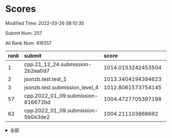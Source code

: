 # Scores

Modified Time: 2022-03-26 08:10:35

Submit Num: 207

All Rank Num: 419357

| rank |               submit               |       score        |       sigma        | pk_num |
| :--- | :--------------------------------- | :----------------- | :----------------- | :----- |
| 1    | cpp.21_12_24.submission-2b2ea0d7   | 1014.0153242453504 | 0.8222950809953865 | 8104   |
| 2    | jsonzb.test.test_1                 | 1013.3404194394623 | 0.8597682358376252 | 8110   |
| 3    | jsonzb.test.submission_level_4     | 1012.8061573754145 | 0.8066458425823694 | 8099   |
| 57   | cpp.2022_01_09.submission-816672bd | 1004.4727705397198 | 0.7151054960684012 | 8104   |
| 62   | cpp.2022_01_09.submission-5b0e3de2 | 1004.211103866692  | 0.7219645148667581 | 8106   |


<details>
<summary>全部</summary>

| rank |                 submit                 |       score        |       sigma        | pk_num |
| :--- | :------------------------------------- | :----------------- | :----------------- | :----- |
| 1    | cpp.21_12_24.submission-2b2ea0d7       | 1014.0153242453504 | 0.8222950809953865 | 8104   |
| 2    | jsonzb.test.test_1                     | 1013.3404194394623 | 0.8597682358376252 | 8110   |
| 3    | jsonzb.test.submission_level_4         | 1012.8061573754145 | 0.8066458425823694 | 8099   |
| 4    | gobigger.level_3.submission_level_3_25 | 1012.6975522069272 | 0.8051755710148785 | 8107   |
| 5    | gobigger.level_3.submission_level_3_8  | 1011.2813133614036 | 0.7688009110259455 | 8106   |
| 6    | gobigger.level_3.submission_level_3_11 | 1010.9246960159853 | 0.7704262920174119 | 8110   |
| 7    | gobigger.level_3.submission_level_3_27 | 1010.888655319499  | 0.7618658504464534 | 8104   |
| 8    | gobigger.level_3.submission_level_3_26 | 1010.8687122826732 | 0.7913485282876549 | 8098   |
| 9    | gobigger.level_3.submission_level_3_48 | 1010.8502807235875 | 0.7693444964938962 | 8106   |
| 10   | gobigger.level_3.submission_level_3_32 | 1010.8078938875472 | 0.7700561601808551 | 8102   |
| 11   | gobigger.level_3.submission_level_3_30 | 1010.8035632966524 | 0.8048608942444057 | 8104   |
| 12   | gobigger.level_3.submission_level_3_49 | 1010.6619637915732 | 0.749331935143736  | 8105   |
| 13   | gobigger.level_3.submission_level_3_1  | 1010.6516010522146 | 0.7724036569227017 | 8102   |
| 14   | gobigger.level_3.submission_level_3_12 | 1010.6417195744705 | 0.7741184412830949 | 8100   |
| 15   | gobigger.level_3.submission_level_3_14 | 1010.6280801324476 | 0.7960496787181218 | 8102   |
| 16   | gobigger.level_3.submission_level_3_7  | 1010.536851908399  | 0.7684939584770841 | 8103   |
| 17   | gobigger.level_3.submission_level_3_45 | 1010.5180514555664 | 0.763672955774332  | 8103   |
| 18   | gobigger.level_3.submission_level_3_16 | 1010.476671197491  | 0.7565176052195369 | 8100   |
| 19   | gobigger.level_3.submission_level_3_36 | 1010.4513839089855 | 0.7639216044213053 | 8107   |
| 20   | gobigger.level_3.submission_level_3_3  | 1010.4399760821216 | 0.764518471017267  | 8104   |
| 21   | gobigger.level_3.submission_level_3_42 | 1010.4205962943605 | 0.7910325267594679 | 8104   |
| 22   | gobigger.level_3.submission_level_3_22 | 1010.2990084280834 | 0.7585725359682077 | 8107   |
| 23   | gobigger.level_3.submission_level_3_13 | 1010.2908150265329 | 0.7801598171853465 | 8110   |
| 24   | gobigger.level_3.submission_level_3_38 | 1010.2234961075267 | 0.7707050378525104 | 8107   |
| 25   | gobigger.level_3.submission_level_3_29 | 1010.2097394008522 | 0.7762718159238431 | 8106   |
| 26   | gobigger.level_3.submission_level_3_19 | 1010.1861518966706 | 0.7688823336758929 | 8104   |
| 27   | gobigger.level_3.submission_level_3_18 | 1010.1703792778269 | 0.780676038576685  | 8102   |
| 28   | gobigger.level_3.submission_level_3_4  | 1010.124962441006  | 0.754646299049074  | 8102   |
| 29   | gobigger.level_3.submission_level_3_44 | 1010.1208641611578 | 0.7785482196151325 | 8102   |
| 30   | gobigger.level_3.submission_level_3_2  | 1010.0931607938343 | 0.7642881207867038 | 8101   |
| 31   | gobigger.level_3.submission_level_3_24 | 1010.0315696922312 | 0.7731520979335618 | 8100   |
| 32   | gobigger.level_3.submission_level_3_15 | 1010.0237110529953 | 0.7654475539348496 | 8105   |
| 33   | gobigger.level_3.submission_level_3_33 | 1009.9429340528636 | 0.7495729606595282 | 8108   |
| 34   | gobigger.level_3.submission_level_3_20 | 1009.9239630171323 | 0.7428737973821262 | 8099   |
| 35   | gobigger.level_3.submission_level_3_41 | 1009.9215088469931 | 0.7610000792396556 | 8102   |
| 36   | gobigger.level_3.submission_level_3_40 | 1009.867411940566  | 0.7347260464356894 | 8103   |
| 37   | gobigger.level_3.submission_level_3_47 | 1009.8261623542122 | 0.7545859869834917 | 8102   |
| 38   | gobigger.level_3.submission_level_3_31 | 1009.7869353744222 | 0.7440167053675473 | 8108   |
| 39   | gobigger.level_3.submission_level_3_0  | 1009.7188340128856 | 0.7440867814606187 | 8102   |
| 40   | gobigger.level_3.submission_level_3_17 | 1009.7126939131709 | 0.7479618656907475 | 8105   |
| 41   | gobigger.level_3.submission_level_3_43 | 1009.5727753639532 | 0.7484793700406499 | 8106   |
| 42   | gobigger.level_3.submission_level_3_39 | 1009.5231617720667 | 0.7608110016296823 | 8108   |
| 43   | gobigger.level_3.submission_level_3_9  | 1009.4379182197454 | 0.7486461174265742 | 8102   |
| 44   | gobigger.level_3.submission_level_3_28 | 1009.3684016873084 | 0.7613613338125517 | 8108   |
| 45   | gobigger.level_3.submission_level_3_46 | 1009.3166350356227 | 0.7359004079306817 | 8100   |
| 46   | gobigger.level_3.submission_level_3_35 | 1009.1807550649283 | 0.7370061395208986 | 8110   |
| 47   | gobigger.level_3.submission_level_3_10 | 1009.1806423061715 | 0.74552823608945   | 8101   |
| 48   | gobigger.level_3.submission_level_3_34 | 1009.0262367337738 | 0.7465550471988104 | 8102   |
| 49   | gobigger.level_3.submission_level_3_37 | 1008.7074735909302 | 0.7488782136436427 | 8108   |
| 50   | gobigger.level_3.submission_level_3_5  | 1008.7014671511693 | 0.7427772925861621 | 8104   |
| 51   | gobigger.level_3.submission_level_3_23 | 1008.6649178686511 | 0.7345252585020627 | 8105   |
| 52   | gobigger.level_3.submission_level_3_6  | 1008.5812219697276 | 0.7523870659875187 | 8105   |
| 53   | gobigger.level_3.submission_level_3_21 | 1008.4663224407124 | 0.746368137629973  | 8106   |
| 54   | gobigger.level_1.submission_level_1_34 | 1005.1474826319296 | 0.7195930665998281 | 8101   |
| 55   | gobigger.level_1.submission_level_1_26 | 1004.9438586438101 | 0.726451504724123  | 8101   |
| 56   | gobigger.level_1.submission_level_1_16 | 1004.595518588162  | 0.7167672495082283 | 8107   |
| 57   | cpp.2022_01_09.submission-816672bd     | 1004.4727705397198 | 0.7151054960684012 | 8104   |
| 58   | gobigger.level_1.submission_level_1_13 | 1004.4237936976199 | 0.7250607294323714 | 8109   |
| 59   | gobigger.level_1.submission_level_1_2  | 1004.2931269526321 | 0.7216526845585333 | 8107   |
| 60   | gobigger.level_1.submission_level_1_18 | 1004.2753319124434 | 0.7138798901826248 | 8100   |
| 61   | gobigger.level_1.submission_level_1_7  | 1004.2608628861758 | 0.7265123456708625 | 8107   |
| 62   | cpp.2022_01_09.submission-5b0e3de2     | 1004.211103866692  | 0.7219645148667581 | 8106   |
| 63   | gobigger.level_1.submission_level_1_37 | 1004.1473151217331 | 0.7178414642413147 | 8105   |
| 64   | gobigger.level_1.submission_level_1_5  | 1004.0035057873819 | 0.7253292905580087 | 8102   |
| 65   | gobigger.level_1.submission_level_1_29 | 1003.8923220470128 | 0.7192985529305452 | 8096   |
| 66   | gobigger.level_1.submission_level_1_30 | 1003.7698171713283 | 0.7322634671583207 | 8100   |
| 67   | gobigger.level_1.submission_level_1_14 | 1003.7361904314915 | 0.7225602256142624 | 8107   |
| 68   | gobigger.level_1.submission_level_1_15 | 1003.5798968758303 | 0.7314316218620789 | 8102   |
| 69   | gobigger.level_1.submission_level_1_1  | 1003.5586701703263 | 0.7141895689507916 | 8099   |
| 70   | gobigger.level_1.submission_level_1_3  | 1003.4421506338649 | 0.7107637444734582 | 8104   |
| 71   | gobigger.level_1.submission_level_1_33 | 1003.4412870744906 | 0.7222537999674385 | 8098   |
| 72   | gobigger.level_1.submission_level_1_39 | 1003.3843153625852 | 0.7142551753172388 | 8107   |
| 73   | gobigger.level_1.submission_level_1_42 | 1003.356257947364  | 0.7127108008471553 | 8099   |
| 74   | gobigger.level_1.submission_level_1_27 | 1003.3529784917071 | 0.7127476723712626 | 8104   |
| 75   | gobigger.level_1.submission_level_1_48 | 1003.2662923733484 | 0.7191805588467283 | 8106   |
| 76   | gobigger.level_1.submission_level_1_28 | 1003.2591162671448 | 0.707854453212052  | 8100   |
| 77   | gobigger.level_1.submission_level_1_4  | 1003.237618033718  | 0.7104419074266969 | 8099   |
| 78   | gobigger.level_1.submission_level_1_6  | 1003.2302556494964 | 0.7148566767696943 | 8109   |
| 79   | gobigger.level_1.submission_level_1_8  | 1003.1948400451406 | 0.7154508287705993 | 8102   |
| 80   | gobigger.level_1.submission_level_1_20 | 1003.1716279730246 | 0.7237821667162573 | 8104   |
| 81   | gobigger.level_1.submission_level_1_19 | 1003.1691105391106 | 0.7174830769237932 | 8102   |
| 82   | gobigger.level_1.submission_level_1_47 | 1003.1487794613518 | 0.7020443054908965 | 8101   |
| 83   | gobigger.level_1.submission_level_1_36 | 1003.1284459592395 | 0.7198577477977625 | 8105   |
| 84   | gobigger.level_1.submission_level_1_35 | 1003.1103621960636 | 0.7187122508086032 | 8103   |
| 85   | gobigger.level_1.submission_level_1_41 | 1003.0926265450456 | 0.7049360153412695 | 8108   |
| 86   | gobigger.level_1.submission_level_1_9  | 1003.0832939258166 | 0.7178592371041428 | 8105   |
| 87   | gobigger.level_1.submission_level_1_17 | 1002.9905544572134 | 0.7109683714660057 | 8106   |
| 88   | gobigger.level_1.submission_level_1_22 | 1002.9785279596218 | 0.7271499841062269 | 8103   |
| 89   | gobigger.level_1.submission_level_1_24 | 1002.9165501549577 | 0.7117324009815257 | 8108   |
| 90   | gobigger.level_1.submission_level_1_12 | 1002.9150638962262 | 0.7100434667489655 | 8107   |
| 91   | gobigger.level_1.submission_level_1_49 | 1002.8923690924087 | 0.7171859146439086 | 8106   |
| 92   | gobigger.level_1.submission_level_1_25 | 1002.8055043353824 | 0.711438463120523  | 8103   |
| 93   | gobigger.level_1.submission_level_1_43 | 1002.7744507806558 | 0.7136250542400168 | 8103   |
| 94   | gobigger.level_1.submission_level_1_46 | 1002.7153083614561 | 0.7140359763440656 | 8100   |
| 95   | gobigger.level_1.submission_level_1_31 | 1002.6296161452926 | 0.7189491863287203 | 8098   |
| 96   | gobigger.level_1.submission_level_1_32 | 1002.5240415070031 | 0.7169945011124699 | 8104   |
| 97   | gobigger.level_1.submission_level_1_44 | 1002.4150352253254 | 0.7150596436415821 | 8096   |
| 98   | gobigger.level_1.submission_level_1_38 | 1002.3495344261142 | 0.709752277497358  | 8104   |
| 99   | gobigger.level_1.submission_level_1_23 | 1002.2217083320885 | 0.7063440387838769 | 8111   |
| 100  | gobigger.level_1.submission_level_1_21 | 1002.1677033709555 | 0.718853377816576  | 8105   |
| 101  | gobigger.level_1.submission_level_1_45 | 1002.0485683836464 | 0.712641445222117  | 8109   |
| 102  | gobigger.level_1.submission_level_1_11 | 1002.019119308291  | 0.7185225205547441 | 8100   |
| 103  | gobigger.level_1.submission_level_1_40 | 1001.942088476381  | 0.7039682603361165 | 8104   |
| 104  | gobigger.level_1.submission_level_1_10 | 1001.6689236198737 | 0.7055993234926344 | 8097   |
| 105  | gobigger.level_1.submission_level_1_0  | 1001.5386443247849 | 0.7006955752432378 | 8104   |
| 106  | gobigger.random.submission_random_1    | 997.4691936903055  | 0.6992505056355013 | 8102   |
| 107  | gobigger.random.submission_random_27   | 997.1828124421924  | 0.6965892611715112 | 8108   |
| 108  | gobigger.random.submission_random_36   | 997.0254918626813  | 0.705324081750084  | 8106   |
| 109  | gobigger.random.submission_random_24   | 996.8099302219484  | 0.6965411056112353 | 8106   |
| 110  | gobigger.random.submission_random_7    | 996.7381138752836  | 0.7147061974194953 | 8104   |
| 111  | gobigger.random.submission_random_26   | 996.7182497990541  | 0.7216942202509515 | 8101   |
| 112  | gobigger.random.submission_random_47   | 996.6965689821618  | 0.7271479304288199 | 8105   |
| 113  | gobigger.random.submission_random_44   | 996.5522764038087  | 0.7075396474568743 | 8098   |
| 114  | gobigger.random.submission_random_20   | 996.5125117271332  | 0.7111947627308922 | 8104   |
| 115  | gobigger.random.submission_random_10   | 996.4918952634399  | 0.7157597689440672 | 8099   |
| 116  | gobigger.random.submission_random_17   | 996.4807014325511  | 0.6974162883200712 | 8102   |
| 117  | gobigger.random.submission_random_2    | 996.4772405880774  | 0.7101201575599282 | 8101   |
| 118  | gobigger.random.submission_random_25   | 996.4659465078977  | 0.7132159934893185 | 8101   |
| 119  | gobigger.random.submission_random_31   | 996.439328939804   | 0.7120559923021627 | 8098   |
| 120  | gobigger.random.submission_random_18   | 996.3928659838475  | 0.7084671222807629 | 8098   |
| 121  | gobigger.random.submission_random_41   | 996.3347927759364  | 0.7211097021072271 | 8105   |
| 122  | gobigger.random.submission_random_42   | 996.2784502687551  | 0.7116187407168082 | 8097   |
| 123  | gobigger.random.submission_random_22   | 996.2768417897612  | 0.7053324382164872 | 8102   |
| 124  | gobigger.random.submission_random_32   | 996.1788734826974  | 0.7059977824668227 | 8104   |
| 125  | gobigger.random.submission_random_6    | 996.1692782422878  | 0.7066920110052468 | 8101   |
| 126  | gobigger.random.submission_random_21   | 996.1356625735554  | 0.7192458834180842 | 8101   |
| 127  | gobigger.random.submission_random_46   | 996.0281378862434  | 0.713761945928327  | 8104   |
| 128  | gobigger.random.submission_random_38   | 996.0016042092238  | 0.7198712505752138 | 8105   |
| 129  | gobigger.random.submission_random_30   | 995.9983891834692  | 0.7146224507452748 | 8102   |
| 130  | gobigger.random.submission_random_33   | 995.9737156359838  | 0.7112296999937859 | 8104   |
| 131  | gobigger.random.submission_random_4    | 995.9730162006954  | 0.6970137506065764 | 8102   |
| 132  | gobigger.random.submission_random_5    | 995.9697191994198  | 0.7141923418923793 | 8100   |
| 133  | gobigger.random.submission_random_13   | 995.9262206082964  | 0.7148964065085804 | 8105   |
| 134  | gobigger.random.submission_random_3    | 995.8964145550136  | 0.7137612298349751 | 8101   |
| 135  | gobigger.random.submission_random_9    | 995.8391202505485  | 0.7141332805273523 | 8100   |
| 136  | gobigger.random.submission_random_15   | 995.8299834703488  | 0.7190410464343497 | 8104   |
| 137  | gobigger.random.submission_random_28   | 995.8087621429412  | 0.7071310664826086 | 8109   |
| 138  | gobigger.random.submission_random_35   | 995.7247145994743  | 0.7100965437108093 | 8097   |
| 139  | gobigger.random.submission_random_23   | 995.685898355972   | 0.713611975874459  | 8108   |
| 140  | gobigger.random.submission_random_0    | 995.634559214974   | 0.7053728752339392 | 8107   |
| 141  | gobigger.random.submission_random_11   | 995.5938018177153  | 0.7156560594831272 | 8105   |
| 142  | gobigger.random.submission_random_49   | 995.5253713053661  | 0.7164330108263606 | 8104   |
| 143  | gobigger.random.submission_random_37   | 995.4225710164001  | 0.7116547277520602 | 8107   |
| 144  | gobigger.random.submission_random_8    | 995.4039673088079  | 0.7247047834391018 | 8098   |
| 145  | gobigger.random.submission_random_16   | 995.3553398550602  | 0.710553877351531  | 8106   |
| 146  | gobigger.random.submission_random_29   | 995.3223954969671  | 0.7133158189537138 | 8102   |
| 147  | gobigger.random.submission_random_14   | 995.3095599813204  | 0.7194528769325357 | 8103   |
| 148  | gobigger.random.submission_random_48   | 995.2771524452331  | 0.7239926660841817 | 8101   |
| 149  | gobigger.random.submission_random_12   | 995.2265519587979  | 0.7236440833447293 | 8103   |
| 150  | gobigger.random.submission_random_19   | 994.8200798304804  | 0.7111511198140057 | 8109   |
| 151  | gobigger.random.submission_random_45   | 994.7257332726617  | 0.7180502723686519 | 8106   |
| 152  | gobigger.random.submission_random_34   | 994.7052805805429  | 0.7166435263281777 | 8103   |
| 153  | gobigger.random.submission_random_43   | 994.6658258229054  | 0.7129168454888654 | 8101   |
| 154  | gobigger.random.submission_random_40   | 994.4726105563744  | 0.7160358864151057 | 8100   |
| 155  | gobigger.random.submission_random_39   | 994.3935836240503  | 0.7161417770385088 | 8104   |
| 156  | gobigger.level_2.submission_level_2_21 | 994.1334601000667  | 0.7316515895544777 | 8102   |
| 157  | gobigger.level_2.submission_level_2_36 | 994.0450870348494  | 0.7310902069568166 | 8104   |
| 158  | gobigger.level_2.submission_level_2_40 | 993.6582764071902  | 0.7273337477685752 | 8104   |
| 159  | gobigger.level_2.submission_level_2_18 | 993.6302752395426  | 0.7299425429378816 | 8102   |
| 160  | gobigger.level_2.submission_level_2_20 | 993.6300106160955  | 0.7386101815801547 | 8100   |
| 161  | gobigger.level_2.submission_level_2_23 | 993.5725548921995  | 0.7429454619462621 | 8105   |
| 162  | gobigger.level_2.submission_level_2_46 | 993.4757976455461  | 0.729121835211986  | 8099   |
| 163  | gobigger.level_2.submission_level_2_37 | 993.4703958271741  | 0.7328389778525564 | 8103   |
| 164  | gobigger.level_2.submission_level_2_38 | 993.441089298759   | 0.7273046446434669 | 8104   |
| 165  | gobigger.level_2.submission_level_2_43 | 993.3532369759288  | 0.7392510023546145 | 8105   |
| 166  | gobigger.level_2.submission_level_2_10 | 993.1531453251532  | 0.7451664730342071 | 8103   |
| 167  | gobigger.level_2.submission_level_2_27 | 993.0088906233717  | 0.737943549135008  | 8105   |
| 168  | gobigger.level_2.submission_level_2_17 | 992.9868546743381  | 0.7392343922100202 | 8108   |
| 169  | gobigger.level_2.submission_level_2_45 | 992.8724438259984  | 0.7230866664559351 | 8105   |
| 170  | gobigger.level_2.submission_level_2_6  | 992.8699099826598  | 0.7399527867969873 | 8104   |
| 171  | gobigger.level_2.submission_level_2_5  | 992.8452720311586  | 0.7398718644492066 | 8100   |
| 172  | gobigger.level_2.submission_level_2_47 | 992.7869987507294  | 0.7382132285751132 | 8109   |
| 173  | gobigger.level_2.submission_level_2_2  | 992.7560884999274  | 0.740346867880639  | 8103   |
| 174  | gobigger.level_2.submission_level_2_12 | 992.6916532439153  | 0.7576978488846368 | 8104   |
| 175  | gobigger.level_2.submission_level_2_15 | 992.6387190982985  | 0.7373100675366491 | 8099   |
| 176  | gobigger.level_2.submission_level_2_7  | 992.6381704120955  | 0.7413240974803821 | 8105   |
| 177  | gobigger.level_2.submission_level_2_1  | 992.3798789916713  | 0.7494548041801642 | 8104   |
| 178  | gobigger.level_2.submission_level_2_22 | 992.2165128789254  | 0.7348515552799609 | 8105   |
| 179  | gobigger.level_2.submission_level_2_42 | 992.1069747295597  | 0.7506467068348094 | 8102   |
| 180  | gobigger.level_2.submission_level_2_13 | 991.9674032938366  | 0.7561266050766337 | 8109   |
| 181  | gobigger.level_2.submission_level_2_44 | 991.9366273774889  | 0.768766345155483  | 8103   |
| 182  | gobigger.level_2.submission_level_2_29 | 991.9293054764582  | 0.7514485562711352 | 8110   |
| 183  | gobigger.level_2.submission_level_2_39 | 991.8986952532524  | 0.7505149577165613 | 8102   |
| 184  | gobigger.level_2.submission_level_2_28 | 991.8791245541815  | 0.7423473015508498 | 8105   |
| 185  | gobigger.level_2.submission_level_2_19 | 991.8366353722669  | 0.7586563056960123 | 8101   |
| 186  | gobigger.level_2.submission_level_2_4  | 991.8116010766984  | 0.764534951061219  | 8095   |
| 187  | gobigger.level_2.submission_level_2_9  | 991.807071314701   | 0.7496462477044634 | 8107   |
| 188  | gobigger.level_2.submission_level_2_11 | 991.7605576910075  | 0.7429071973921835 | 8105   |
| 189  | gobigger.level_2.submission_level_2_41 | 991.6150958252655  | 0.7439126900910834 | 8100   |
| 190  | gobigger.level_2.submission_level_2_25 | 991.6134652953477  | 0.756950727477689  | 8102   |
| 191  | gobigger.level_2.submission_level_2_26 | 991.5779358743177  | 0.7595304523078655 | 8103   |
| 192  | gobigger.level_2.submission_level_2_0  | 991.5344928298242  | 0.7625007367912181 | 8104   |
| 193  | gobigger.level_2.submission_level_2_31 | 991.4902760037637  | 0.7571603166446272 | 8105   |
| 194  | gobigger.level_2.submission_level_2_49 | 991.3688308515125  | 0.7451668863772392 | 8105   |
| 195  | gobigger.level_2.submission_level_2_34 | 991.3475894368394  | 0.7547136770111356 | 8100   |
| 196  | gobigger.level_2.submission_level_2_3  | 991.3191599619959  | 0.7436363634218134 | 8104   |
| 197  | gobigger.level_2.submission_level_2_48 | 991.2900667254341  | 0.7478057410275367 | 8103   |
| 198  | gobigger.level_2.submission_level_2_24 | 991.2893344352092  | 0.7466678741553152 | 8107   |
| 199  | gobigger.level_2.submission_level_2_8  | 991.286048949334   | 0.746927799121595  | 8108   |
| 200  | gobigger.level_2.submission_level_2_14 | 991.2601407380329  | 0.7568437340584936 | 8105   |
| 201  | gobigger.level_2.submission_level_2_32 | 991.0669647023773  | 0.7639701048728716 | 8106   |
| 202  | gobigger.level_2.submission_level_2_35 | 991.0357997760697  | 0.7605077886256429 | 8104   |
| 203  | gobigger.level_2.submission_level_2_16 | 990.9281285542543  | 0.7439242268789837 | 8103   |
| 204  | gobigger.level_2.submission_level_2_33 | 990.8776783128316  | 0.7545153819722963 | 8106   |
| 205  | gobigger.level_2.submission_level_2_30 | 990.6329412654259  | 0.75133508228286   | 8104   |
| 206  | gobigger.none.submission_none_0        | 977.7330101057308  | 1.274260065295553  | 8102   |
| 207  | gobigger.none.submission_none_1        | 974.861761001354   | 1.5452782456719645 | 8099   |

</details>